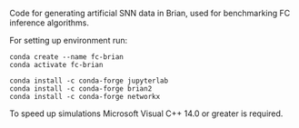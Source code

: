 Code for generating artificial SNN data in Brian, used for benchmarking FC inference algorithms.

For setting up environment run:
```
conda create --name fc-brian
conda activate fc-brian

conda install -c conda-forge jupyterlab
conda install -c conda-forge brian2
conda install -c conda-forge networkx

```

To speed up simulations Microsoft Visual C++ 14.0 or greater is required.
